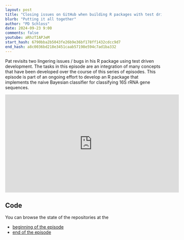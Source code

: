 ```yaml
---
layout: post
title: "Closing issues on GitHub when building R packages with test driven development (CC303)"
blurb: "Putting it all together"
author: "PD Schloss"
date: 2024-09-23 9:00
comments: false
youtube: aRhzTIAPJeM
start_hash: 6790bba2b5043fe26b9e36bf178ff1432cdcc9d7
end_hash: a8c0036bd218e3451caab57198e594c7ad1ba332
---
```


Pat revisits two lingering issues / bugs in his R package using test driven development. The tasks in this episode are an integration of many concepts that have been developed over the course of this series of episodes. This episode is part of an ongoing effort to develop an R package that implements the naive Bayesian classifier for classifying 16S rRNA gene sequences.

<iframe style="margin: 0 auto;display:block;" width="560" height="315" src="https://www.youtube.com/embed/{{ page.youtube }}" frameborder="0" allow="accelerometer; autoplay; encrypted-media; gyroscope; picture-in-picture" allowfullscreen></iframe>

## Code

You can browse the state of the repositories at the

* [beginning of the episode](https://github.com/riffomonas/phylotypr/tree/{{page.start_hash}})
* [end of the episode](https://github.com/riffomonas/phylotypr/tree/{{page.end_hash}})
